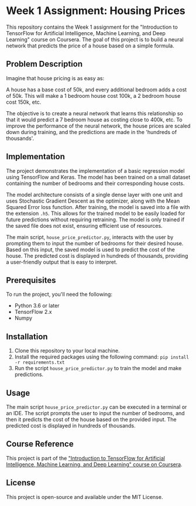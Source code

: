# Week 1 Assignment: Housing Prices

This repository contains the Week 1 assignment for the "Introduction to TensorFlow for Artificial Intelligence, Machine Learning, and Deep Learning" course on Coursera. The goal of this project is to build a neural network that predicts the price of a house based on a simple formula.

## Problem Description

Imagine that house pricing is as easy as:

A house has a base cost of 50k, and every additional bedroom adds a cost of 50k. This will make a 1 bedroom house cost 100k, a 2 bedroom house cost 150k, etc.

The objective is to create a neural network that learns this relationship so that it would predict a 7 bedroom house as costing close to 400k, etc. To improve the performance of the neural network, the house prices are scaled down during training, and the predictions are made in the 'hundreds of thousands'.

## Implementation

The project demonstrates the implementation of a basic regression model using TensorFlow and Keras. The model has been trained on a small dataset containing the number of bedrooms and their corresponding house costs.

The model architecture consists of a single dense layer with one unit and uses Stochastic Gradient Descent as the optimizer, along with the Mean Squared Error loss function. After training, the model is saved into a file with the extension `.h5`. This allows for the trained model to be easily loaded for future predictions without requiring retraining. The model is only trained if the saved file does not exist, ensuring efficient use of resources.

The main script, `house_price_predictor.py`, interacts with the user by prompting them to input the number of bedrooms for their desired house. Based on this input, the saved model is used to predict the cost of the house. The predicted cost is displayed in hundreds of thousands, providing a user-friendly output that is easy to interpret.

## Prerequisites

To run the project, you'll need the following:

- Python 3.6 or later
- TensorFlow 2.x
- Numpy

## Installation

1. Clone this repository to your local machine.
2. Install the required packages using the following command:
`pip install -r requirements.txt`
3. Run the script `house_price_predictor.py` to train the model and make predictions.

## Usage

The main script `house_price_predictor.py` can be executed in a terminal or an IDE. The script prompts the user to input the number of bedrooms, and then it predicts the cost of the house based on the provided input. The predicted cost is displayed in hundreds of thousands.

## Course Reference

This project is part of the ["Introduction to TensorFlow for Artificial Intelligence, Machine Learning, and Deep Learning" course on Coursera](https://www.coursera.org/learn/introduction-tensorflow).

## License

This project is open-source and available under the MIT License.